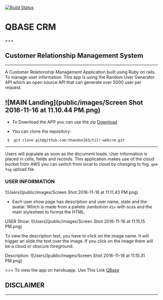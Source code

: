 
[![Build Status](https://travis-ci.org/thandon263/tilr-webcrm.svg?branch=master)](https://travis-ci.org/thandon263/tilr-webcrm)


# QBASE CRM
===

## Customer Relationship Management System
---
A Customer Relationship Management Application built using Ruby on rails. To manage user information. This app is using the Random User Generator API which
an open source API that can generate over 5000 user per request.

![MAIN Landing](public/images/Screen Shot 2016-11-16 at 11.10.44 PM.png)
---
* To Download the APP you can use the zip [Download](https://github.com/thandon263/tilr-webcrm/archive/master.zip)

* You can clone the repository:

```console
 $  git clone git@github.com:thandon263/tilr-webcrm.git
```
----
Users will populate as soon as the document loads. User information is placed in
cells, fields and records. This application makes use of the cloud bucket from AWS you can switch from local to cloud by changing to fog. ``` gem fog ``` upload file.

### USER INFORMATION

![Users](public/images/Screen Shot 2016-11-16 at 11.11.43 PM.png)

* Each user show page has description and user name, state and the avatar. Which is made from a pallete Jumbotron ```div``` with scss and the main stylesheet to format the HTML.

USER Show:
![Users](public/images/Screen Shot 2016-11-16 at 11.15.15 PM.png)

To view the description text, you have to click on the image name. It will trigger an slide the text over the image. If you click on the image there will be a cloud or obscure foreground.

Description:
![Users](public/images/Screen Shot 2016-11-16 at 11.15.31 PM.png)

===
To view the app on herokuapp. Use This Link [QBase](https://qbase.herokuapp.com)


## DISCLAIMER
---
